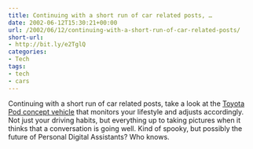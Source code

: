 ```yaml
---
title: Continuing with a short run of car related posts, …
date: 2002-06-12T15:30:21+00:00
url: /2002/06/12/continuing-with-a-short-run-of-car-related-posts/
short-url:
- http://bit.ly/e2TglQ
categories:
- Tech
tags:
- tech
- cars
---
```

Continuing with a short run of car related posts, take a look at the [Toyota Pod concept vehicle](http://www.toyota.com/html/shop/look_ahead/conceptcar.html#pod) that monitors your lifestyle and adjusts accordingly. Not just your driving habits, but everything up to taking pictures when it thinks that a conversation is going well. Kind of spooky, but possibly the future of Personal Digital Assistants? Who knows.